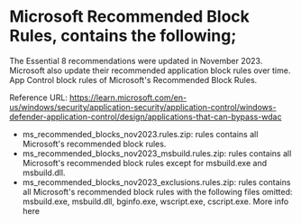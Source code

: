 # Microsoft Recommended Block Rules, contains the following;

The Essential 8 recommendations were updated in November 2023. Microsoft also update their recommended application block rules over time.  App Control block rules of Microsoft's Recommended Block Rules.

Reference URL: https://learn.microsoft.com/en-us/windows/security/application-security/application-control/windows-defender-application-control/design/applications-that-can-bypass-wdac

- ms_recommended_blocks_nov2023.rules.zip: rules contains all Microsoft's recommended block rules.
- ms_recommended_blocks_nov2023_msbuild.rules.zip: rules contains all Microsoft's recommended block rules except for msbuild.exe and msbuild.dll.
- ms_recommended_blocks_nov2023_exclusions.rules.zip: rules contains all Microsoft's recommended block rules with the following files omitted: msbuild.exe, msbuild.dll, bginfo.exe, wscript.exe, cscript.exe. More info here 
